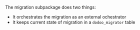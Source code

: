 The migration subpackage does two things:

- It orchestrates the migration as an external ochestrator
- It keeps current state of migration in a `dodoo_migrator` table
